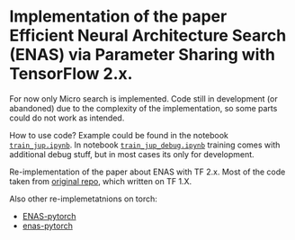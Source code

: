 # Implementation of the paper Efficient Neural Architecture Search (ENAS) via Parameter Sharing with TensorFlow 2.x.

For now only Micro search is implemented. Code still in development (or abandoned) due to the complexity of the implementation, so some parts could do not work as intended.

How to use code? Example could be found in the notebook [`train_jup.ipynb`](./train_jup.ipynb).
In notebook [`train_jup_debug.ipynb`](./train_jup_debug.ipynb) training comes with additional debug stuff, but in most cases its only for development.

Re-implementation of the paper about ENAS with TF 2.x. Most of the code taken from [original repo](https://github.com/melodyguan/enas), which written on TF 1.X.

Also other re-implemetatnions on torch:
- [ENAS-pytorch](https://github.com/carpedm20/ENAS-pytorch)
- [enas-pytorch](https://github.com/MengTianjian/enas-pytorch)